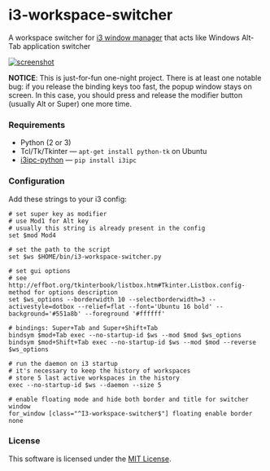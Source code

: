 i3-workspace-switcher
=====================

A workspace switcher for [i3 window manager][i3] that acts like Windows Alt-Tab application switcher

[![screenshot][screenshot-preview]][screenshot]

**NOTICE**: This is just-for-fun one-night project. There is at least one notable bug: if you release the binding keys too fast, the popup window stays on screen. In this case, you should press and release the modifier button (usually Alt or Super) one more time.



### Requirements

* Python (2 or 3)
* Tcl/Tk/Tkinter — `apt-get install python-tk` on Ubuntu
* [i3ipc-python][i3ipc-python] — `pip install i3ipc`



### Configuration

Add these strings to your i3 config:

```shell
# set super key as modifier
# use Mod1 for Alt key
# usually this string is already present in the config
set $mod Mod4

# set the path to the script
set $ws $HOME/bin/i3-workspace-switcher.py

# set gui options
# see http://effbot.org/tkinterbook/listbox.htm#Tkinter.Listbox.config-method for options description
set $ws_options --borderwidth 10 --selectborderwidth=3 --activestyle=dotbox --relief=flat --font='Ubuntu 16 bold' --background='#551a8b' --foreground '#ffffff'

# bindings: Super+Tab and Super+Shift+Tab
bindsym $mod+Tab exec --no-startup-id $ws --mod $mod $ws_options
bindsym $mod+Shift+Tab exec --no-startup-id $ws --mod $mod --reverse $ws_options

# run the daemon on i3 startup
# it's necessary to keep the history of workspaces
# store 5 last active workspaces in the history
exec --no-startup-id $ws --daemon --size 5

# enable floating mode and hide both border and title for switcher window
for_window [class="^I3-workspace-switcher$"] floating enable border none
```



### License

This software is licensed under the [MIT License][license].



[i3]: https://i3wm.org/
[screenshot-preview]: https://i.imgur.com/kIkZhQk.png
[screenshot]: https://i.imgur.com/NtiY6wS.png
[i3ipc-python]: https://github.com/acrisci/i3ipc-python
[license]: https://github.com/un-def/i3-workspace-switcher/blob/master/LICENSE
